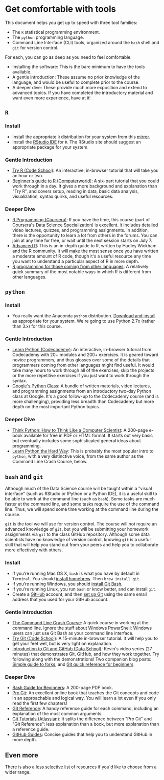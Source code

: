 # Get comfortable with tools

This document helps you get up to speed with three tool families:

 * The `R` statistical programming environment.
 * The `python` programming language.
 * Command Line Interface (CLI) tools, organized around the `bash` shell and `git` for version control.
 
For each, you can go as deep as you need to feel comfortable:

 * Installing the software: This is the bare minimum to have the tools available.
 * A gentle introduction: These assume no prior knowledge of the language, and would be useful to complete prior to the course.
 * A deeper dive: These provide much more exposition and extend to advanced topics. If you have completed the introductory material and want even more experience, have at it!


## `R`

### Install

 * Install the appropriate `R` distribution for your system from this [mirror](http://watson.nci.nih.gov/cran_mirror/).
 * Install the [RStudio IDE](http://www.rstudio.com/ide/download/desktop) for `R`. The RStudio site should suggest an appropriate package for your system.

### Gentle Introduction

 * [Try R (Code School)](http://tryr.codeschool.com/): An interactive, in-browser tutorial that will take you an hour or two.
 * [Beginner's guide to R (Computerworld)](http://www.computerworld.com/s/article/9239625/Beginner_s_guide_to_R_Introduction): A six-part tutorial that you could work through in a day. It gives a more background and explanation than "Try R", and covers setup, reading in data, basic data analysis, visualization, syntax quirks, and useful resources.

### Deeper Dive

 * [R Programming (Coursera)](https://www.coursera.org/course/rprog): If you have the time, this course (part of Coursera's [Data Science Specialization](https://www.coursera.org/specialization/jhudatascience/1)) is excellent. It includes detailed video lectures, quizzes, and programming assignments. In addition, there is the opportunity to learn a lot from others in the forums. You can join at any time for free, or wait until the next session starts on July 7.
 * [Advanced R](http://adv-r.had.co.nz/): This is an in-depth guide to R, written by Hadley Wickham and the R community. It will make the most sense once you have written a moderate amount of R code, though it's a useful resource any time you want to understand a particular aspect of R in more depth.
 * [R programming for those coming from other languages](http://www.johndcook.com/R_language_for_programmers.html): A relatively quick summary of the most notable ways in which R is different from other languages.


## `python`

### Install

 * You really want the Anaconda `python` distribution. [Download and install](http://continuum.io/downloads) as appropriate for your system. We're going to use Python 2.7x (rather than 3.x) for this course.

### Gentle Introduction

 * [Learn Python (Codecademy)](http://www.codecademy.com/tracks/python): An interactive, in-browser tutorial from Codecademy with 20+ modules and 200+ exercises. It is geared toward novice programmers, and thus glosses over some of the details that programmers coming from other languages might find useful. It would take many hours to work through all of the exercises; skip the projects or the more repetitive exercises if you just want to work through the syntax.
 * [Google's Python Class](https://developers.google.com/edu/python/): A bundle of written materials, video lectures, and programming assignments from an introductory two-day Python class at Google. It's a good follow-up to the Codecademy course (and is more challenging), providing less breadth than Codecademy but more depth on the most important Python topics.
 
### Deeper Dive

 * [Think Python: How to Think Like a Computer Scientist](http://www.greenteapress.com/thinkpython/): A 200-page e-book available for free in PDF or HTML format. It starts out very basic but eventually includes some sophisticated general ideas about programming.
 * [Learn Python the Hard Way](http://learnpythonthehardway.org/book/): This is probably the most popular intro to `python`, with a very distinctive voice, from the same author as the Command Line Crash Course, below.


## `bash` and `git`

Although much of the Data Science course will be taught within a "visual interface" (such as RStudio or IPython or a Python IDE), it is a useful skill to be able to work at the command line (such as `bash`). Some tasks are much faster at the command line, and some tasks require the use of the command line. Thus, we will spend some time working at the command line during the course.

`git` is the tool we will use for version control. The course will not require an advanced knowledge of `git`, but you will be submitting your homework assignments via `git` to the class GitHub repository. Although some data scientists have no knowledge of version control, knowing `git` is a useful skill that will help you stand out from your peers and help you to collaborate more effectively with others.

### Install

 * If you're running Mac OS X, `bash` is what you have by default in `Terminal`. You should [install homebrew](http://brew.sh/#install). Then `brew install git`.
 * If you're running Windows, you should [install Git Bash](http://git-scm.com/downloads).
 * If you're running Linux, you run `bash` or know better, and can install `git`.
 * Create a [GitHub](https://github.com/) account, and then [set up Git](https://help.github.com/articles/set-up-git) using the same email address that you used for your GitHub account.

### Gentle Introduction

 * [The Command Line Crash Course](http://cli.learncodethehardway.org/book/): A quick course in working at the command line. Ignore the stuff about Windows PowerShell; Windows users can just use Git Bash as your command line interface.
 * [Try Git (Code School)](http://try.github.io/): A 15-minute in-browser tutorial. It will help you to get your feet wet, but is very light on explanation.
 * [Introduction to Git and GitHub (Data School)](https://www.youtube.com/playlist?list=PL5-da3qGB5IBLMp7LtN8Nc3Efd4hJq0kD): Kevin's video series (27 minutes) that demonstrates Git, GitHub, and how they work together. Try following along with the demonstrations! Two companion blog posts: [Simple guide to forks](http://www.dataschool.io/simple-guide-to-forks-in-github-and-git/), and [Git quick reference for beginners](http://www.dataschool.io/git-quick-reference-for-beginners/).

### Deeper Dive

 * [Bash Guide for Beginners](http://writers.fultus.com/garrels/ebooks/Machtelt_Garrels_Bash_Guide_for_Beginners_2nd_Ed.pdf): A 200-page PDF book.
 * [Pro Git](http://git-scm.com/book): An excellent online book that teaches the Git concepts and code in an approachable and logical way. You will learn a lot even if you only read the first few chapters!
 * [Git Reference](http://gitref.org/): A handy reference guide for each command, including an explanation of the most common arguments.
 * [Git Tutorials (Atlassian)](https://www.atlassian.com/git/tutorial): It splits the difference between "Pro Git" and "Git Reference": less explanation than a book, but more explanation than a reference guide.
 * [GitHub Guides](https://guides.github.com/): Concise guides that help you to understand GitHub in more depth.


## Even more

There is also a [less selective list](yet_more_tools.md) of resources if you'd like to choose from a wider range.
